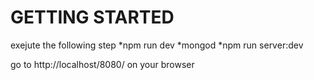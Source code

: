 # GETTING STARTED
exejute the following step
*npm run dev
*mongod
*npm run server:dev

go to http://localhost/8080/ on your browser
